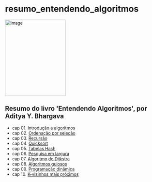 # resumo_entendendo_algoritmos

<img width="200" height="252" alt="image" src="https://github.com/user-attachments/assets/c0ad2d7a-ba43-46be-ac99-2cc71d70b5ab" />


## Resumo do livro 'Entendendo Algoritmos', por Aditya Y. Bhargava
- cap 01. [Introdução a algoritmos](https://github.com/pauloporton/resumo_entendendo_algoritmos/tree/main/cap-01)
- cap 02. [Ordenação por seleção](https://github.com/pauloporton/resumo_entendendo_algoritmos/tree/main/cap-02)
- cap 03. [Recursão](https://github.com/pauloporton/resumo_entendendo_algoritmos/tree/main/cap-03)
- cap 04. [Quicksort](https://github.com/pauloporton/resumo_entendendo_algoritmos/tree/main/cap-04)
- cap 05. [Tabelas Hash](https://github.com/pauloporton/resumo_entendendo_algoritmos/tree/main/cap-05)
- cap 06. [Pesquisa em largura](https://github.com/pauloporton/resumo_entendendo_algoritmos/tree/main/cap-06)
- cap 07. [Algoritmo de Dijkstra](https://github.com/pauloporton/resumo_entendendo_algoritmos/tree/main/cap-07)
- cap 08. [Algoritmos gulosos](https://github.com/pauloporton/resumo_entendendo_algoritmos/tree/main/cap-08)
- cap 09. [Programação dinâmica](https://github.com/pauloporton/resumo_entendendo_algoritmos/tree/main/cap-09)
- cap 10. [K-vizinhos mais próximos](https://github.com/pauloporton/resumo_entendendo_algoritmos/tree/main/cap-10)
